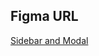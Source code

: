 ## Figma URL

[Sidebar and Modal](https://www.figma.com/file/cFyEiRb6jQdVIVK9M5eoe6/Sidebar-and-modal?node-id=0%3A1&t=sg6VSjSNK3T1Uy8P-1)


